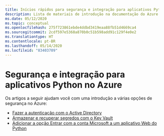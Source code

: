 ```yaml
---
title: Inícios rápidos para segurança e integração para aplicativos Python no Azure
description: Lista de materiais de introdução na documentação do Azure para proteção de aplicativos Python.
ms.date: 05/12/2020
ms.topic: conceptual
ms.openlocfilehash: 275f723861ebde4ddbd3419eaa88fb51d4669ca4
ms.sourcegitcommit: 2cdf597e5368a870b0c51b598add91c129f4e0e2
ms.translationtype: HT
ms.contentlocale: pt-BR
ms.lasthandoff: 05/14/2020
ms.locfileid: "83403709"
---
```

# <a name="security-and-integration-for-python-apps-on-azure"></a>Segurança e integração para aplicativos Python no Azure

Os artigos a seguir ajudam você com uma introdução a várias opções de segurança no Azure:

- [Fazer a autenticação com o Active Directory](azure-sdk-authenticate.md)
- [Armazenar e recuperar segredos com o Key Vault](/azure/key-vault/quick-create-python)
- [Adicionar a opção Entrar com a conta Microsoft a um aplicativo Web do Python](/azure/active-directory/develop/quickstart-v2-python-webapp)
